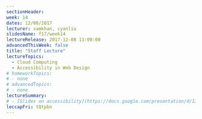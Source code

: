 ```yaml
---
sectionHeader:
week: 14
dates: 12/08/2017
lecturer: samkhan, cyanliu
slidesName: f17/week14
lectureRelease: 2017-12-08 11:00:00
advancedThisWeek: false
title: "Staff Lecture"
lectureTopics:
  - Cloud Computing
  - Accessibility in Web Design
# homeworkTopics:
# - none
# advancedTopics:
# - none
lectureSummary:
# - [Slides on accessibility](https://docs.google.com/presentation/d/13M6HiQ2x8nrUb1XMWquslF2LqdrNg-cb_3-UM-qm6CU/edit?usp=sharing)
leccapFri: tQtpbn
---
```

